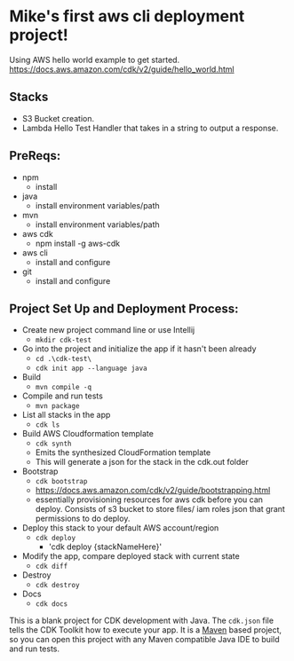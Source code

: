 # Mike's first aws cli deployment project!
Using AWS hello world example to get started.
https://docs.aws.amazon.com/cdk/v2/guide/hello_world.html

## Stacks
  - S3 Bucket creation.
  - Lambda Hello Test Handler that takes in a string to output a response.

## PreReqs: 
- npm
  - install
- java
  - install environment variables/path
- mvn
  - install environment variables/path
- aws cdk
  - npm install -g aws-cdk
- aws cli
  - install and configure
- git
  - install and configure

## Project Set Up and Deployment Process:
  - Create new project command line or use Intellij
    - `mkdir cdk-test`
  - Go into the project and initialize the app if it hasn't been already
    - `cd .\cdk-test\`
    - `cdk init app --language java`
  - Build
    - `mvn compile -q`
  - Compile and run tests
    - `mvn package`
  - List all stacks in the app
    - `cdk ls`
  - Build AWS Cloudformation template
    - `cdk synth`
    - Emits the synthesized CloudFormation template
    - This will generate a json for the stack in the cdk.out folder
  - Bootstrap
    - `cdk bootstrap`
    - https://docs.aws.amazon.com/cdk/v2/guide/bootstrapping.html
    - essentially provisioning resources for aws cdk before you can deploy. Consists of s3 bucket to store files/ iam roles json that grant permissions to do deploy.
  - Deploy this stack to your default AWS account/region
    - `cdk deploy`
      - 'cdk deploy {stackNameHere}'
  - Modify the app, compare deployed stack with current state
    - `cdk diff`
  - Destroy
    - `cdk destroy`
  - Docs
    - `cdk docs`


This is a blank project for CDK development with Java.
The `cdk.json` file tells the CDK Toolkit how to execute your app.
It is a [Maven](https://maven.apache.org/) based project, so you can open this project with any Maven compatible Java IDE to build and run tests. 
